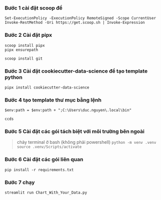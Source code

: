 ### Bước 1 cài đặt scoop để

```
Set-ExecutionPolicy -ExecutionPolicy RemoteSigned -Scope CurrentUser
Invoke-RestMethod -Uri https://get.scoop.sh | Invoke-Expression
```
### Bước 2 Cài đặt pipx

```
scoop install pipx
pipx ensurepath

scoop install git 
```

### Bước 3 Cài đặt cookiecutter-data-science để tạo template  python

```
pipx install cookiecutter-data-science
```

### Bước 4 tạo template thư mục bằng lệnh

```
$env:path = $env:path + ";C:\Users\duc.nguyen\.local\bin"

ccds
```

### Bước 5 Cài đặt các gói tách biệt với môi trường bên ngoài
> chảy terminal ở bash (không phải powershell)
`python -m venv .venv`
`source .venv/Scripts/activate`
### Bước 6 Cài đặt các gói liên quan
`pip install -r requirements.txt`

### Bước 7 chạy
`streamlit run Chart_With_Your_Data.py`